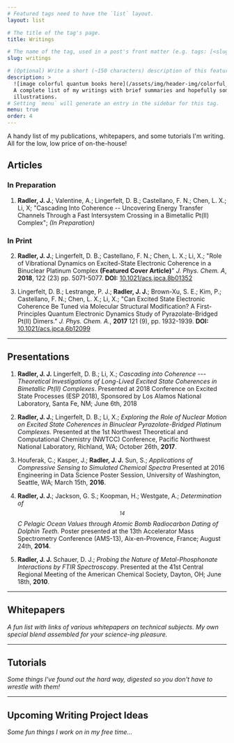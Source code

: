 ```yaml
---
# Featured tags need to have the `list` layout.
layout: list

# The title of the tag's page.
title: Writings

# The name of the tag, used in a post's front matter (e.g. tags: [<slug>]).
slug: writings

# (Optional) Write a short (~150 characters) description of this featured tag.
description: >
  ![image colorful quantum books here](/assets/img/header-img/colorful_quantum_bookshelf.jpg)
  A complete list of my writings with brief summaries and hopefully some
  illustrations.
# Setting `menu` will generate an entry in the sidebar for this tag.
menu: true
order: 4
---
```

A handy list of my publications, whitepapers, and some tutorials I'm writing. All
for the low, low price of on-the-house!
## Articles
### In Preparation
1. **Radler, J. J.**; Valentine, A.; Lingerfelt, D. B.; Castellano, F. N.; Chen, L. X.; Li, X;
"Cascading Into Coherence -- Uncovering Energy Transfer Channels Through a Fast Intersystem Crossing in a Bimetallic Pt(II) Complex"; _(In Preparation)_

### In Print
2. **Radler, J. J.**; Lingerfelt, D. B.; Castellano, F. N.; Chen, L. X.; Li, X.;
"Role of Vibrational Dynamics on Excited-State Electronic Coherence in a Binuclear Platinum Complex **(Featured Cover Article)**"
_J. Phys. Chem. A_, **2018**, 122 (23) pp. 5071-5077.
**DOI:**  [10.1021/acs.jpca.8b01352][firstauthor-doi]

3. Lingerfelt, D. B.; Lestrange, P. J.; **Radler, J. J.**; Brown-Xu, S. E.; Kim, P.; Castellano, F. N.; Chen, L. X.; Li, X.;
"Can Excited State Electronic Coherence Be Tuned via Molecular Structural Modification? A First-Principles Quantum Electronic Dynamics Study of Pyrazolate-Bridged Pt(II) Dimers."
_J. Phys. Chem. A._, **2017** 121 (9), pp. 1932-1939.
**DOI:**  [10.1021/acs.jpca.6b12099][thirdauthor-doi]

---
## Presentations
1. **Radler, J. J.** Lingerfelt, D. B.; Li, X.; _Cascading into Coherence --- Theoretical Investigations of Long-Lived Excited State Coherences in Bimetallic Pt(II) Complexes_. Presented at 2018 Conference on Excited State Processes (ESP 2018), Sponsored by Los Alamos National Laboratory, Santa Fe, NM; June 6th, 2018

2. **Radler, J. J.**; Lingerfelt, D. B.; Li, X.; _Exploring the Role of Nuclear Motion on Excited State Coherences in Binuclear Pyrazolate-Bridged Platinum Complexes._ Presented at the 1st Northwest Theoretical and Computational Chemistry (NWTCC) Conference, Pacific Northwest National Laboratory, Richland, WA; October 26th, **2017**.

3. Houferak, C.; Kasper, J.; **Radler, J. J.** Sun, S.; _Applications of Compressive Sensing to Simulated Chemical Spectra_ Presented at 2016 Engineering in Data Science Poster Session, University of Washington, Seattle, WA; March 15th, **2016**.

4. **Radler, J. J.**; Jackson, G. S.; Koopman, H.; Westgate, A.; _Determination of $$ ^{14} $$C Pelagic Ocean Values through Atomic Bomb Radiocarbon Dating of Dolphin Teeth._ Poster presented at the 13th Accelerator Mass Spectrometry Conference (AMS-13), Aix-en-Provence, France; August 24th, **2014**.

5. **Radler, J. J.** Schauer, D. J.; _Probing the Nature of Metal-Phosphonate Interactions by FTIR Spectroscopy_. Presented at the 41st Central Regional Meeting of the American Chemical Society, Dayton, OH; June 18th, **2010**.

---
## Whitepapers
_A fun list with links of various whitepapers on technical subjects. My own special blend
assembled for your science-ing pleasure._

---
## Tutorials
_Some things I've found out the hard way, digested so you don't have to wrestle with them!_

---
## Upcoming Writing Project Ideas
_Some fun things I work on in my free time..._

[firstauthor-doi]: https://pubs.acs.org/doi/10.1021/acs.jpca.8b01352 "10.1021/acs.jpca.8b01352"
[thirdauthor-doi]: https://pubs.acs.org/doi/10.1021/acs.jpca.6b12099 "10.1021/acs.jpca.6b12099"

